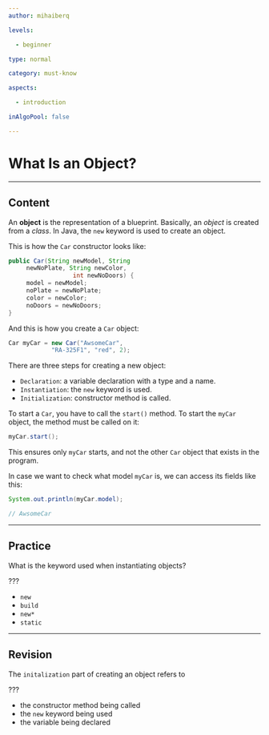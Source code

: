 ```yaml
---
author: mihaiberq

levels:

  - beginner

type: normal

category: must-know

aspects:

  - introduction

inAlgoPool: false

---
```


# What Is an Object?

---
## Content

An **object** is the representation of a blueprint. Basically, an *object* is created from a *class*. In Java, the `new` keyword is used to create an object. 

This is how the `Car` constructor looks like:
```java
public Car(String newModel, String
     newNoPlate, String newColor,
                  int newNoDoors) {
     model = newModel;
     noPlate = newNoPlate;
     color = newColor;
     noDoors = newNoDoors;
}
```
And this is how you create a `Car` object:
```java
Car myCar = new Car("AwsomeCar",
            "RA-325F1", "red", 2);
```

There are three steps for creating a new object:
 - `Declaration`: a variable declaration with a type and a name.
 - `Instantiation`: the `new` keyword is used.
 - `Initialization`: constructor method is called.

To start a `Car`, you have to call the `start()` method. To start the `myCar` object, the method must be called on it:
```java
myCar.start();
```
This ensures only `myCar` starts, and not the other `Car` object that exists in the program.

In case we want to check what model `myCar` is, we can access its fields like this:
```java
System.out.println(myCar.model);

// AwsomeCar
```

---
## Practice

What is the keyword used when instantiating objects?

???


* `new`
* `build`
* `new*`
* `static`

---
## Revision

The `initalization` part of creating an object refers to

???


* the constructor method being called
* the `new` keyword being used
* the variable being declared